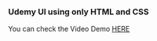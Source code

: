 ### Udemy UI using only HTML and CSS
You can check the Video Demo
<a href="https://youtu.be/pNHs21tf8n0" target="_blank">HERE</a>
